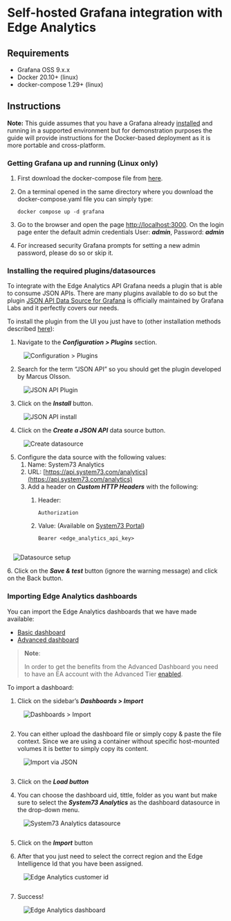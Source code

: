 <!-- markdownlint-disable -->
<style>
/* The below `img` style sets the default CSS styling for all images hereafter in this markdown
file. */
img
{
    /* Default display value is `inline-block`. Set it to `block` to prevent surrounding text from
    wrapping around the image. Instead, `block` format will force the text to be above or below the
    image, but never to the sides. */
    display:block; 
    float:none; 
    margin-left:auto;
    margin-right:auto;
    padding:1em;
}
</style>
<!-- markdownlint-enable -->
# Self-hosted Grafana integration with Edge Analytics

## Requirements

* Grafana OSS 9.x.x
* Docker 20.10+ (linux)
* docker-compose 1.29+ (linux)

## Instructions

**Note:** This guide assumes that you have a Grafana already [installed][grafana-install-docs]
and running in a supported environment but for demonstration purposes the guide will provide
instructions for the Docker-based deployment as it is more portable and cross-platform.

### Getting Grafana up and running (Linux only)

1. First download the docker-compose file from [here](./files/docker-compose.yaml).

2. On a terminal opened in the same directory where you download the docker-compose.yaml file you
can simply type:

   ```console
   docker compose up -d grafana
   ```

3. Go to the browser and open the page [http://localhost:3000](http://localhost:3000).
On the login page enter the default admin credentials
User: ***admin***, Password: ***admin***
4. For increased security Grafana prompts for setting a new admin password, please do so or skip it.

### Installing the required plugins/datasources

To integrate with the Edge Analytics API Grafana needs a plugin that is able to consume JSON APIs.
There are many plugins available to do so but the plugin
[JSON API Data Source for Grafana][grafana-json-datasource] is officially maintained by Grafana Labs
and it perfectly covers our needs.

To install the plugin from the UI you just have to (other installation methods described
[here][grafana-json-datasource-install]):

1. Navigate to the ***Configuration > Plugins*** section.
![Configuration > Plugins](./images/plugins.png)
2. Search for the term “JSON API” so you should get the plugin developed by Marcus Olsson.
![JSON API Plugin](./images/json-api-plugin.png)
3. Click on the ***Install*** button.
![JSON API install](./images/json-api-install.png)
4. Click on the ***Create a JSON API*** data source button.
![Create datasource](./images/create-datasource.png)
5. Configure the data source with the following values:
   1. Name: System73 Analytics
   2. URL: [https://api.system73.com/analytics](https://api.system73.com/analytics)
   3. Add a header on ***Custom HTTP Headers*** with the following:
      1. Header:

         ```text
         Authorization
         ```

      2. Value: (Available on [System73 Portal][s73-portal])

         ```text
         Bearer <edge_analytics_api_key>
         ```

![Datasource setup](./images/datasource-setup.png)
6. Click on the ***Save & test*** button (ignore the warning message) and click on the Back button.

### Importing Edge Analytics dashboards

You can import the Edge Analytics dashboards that we have made available:

* [Basic dashboard](./files/ea-basic-dashboard.json)
* [Advanced dashboard](./files/ea-advanced-dashboard.json)

> **Note**:
>
> In order to get the benefits from the Advanced Dashboard you need to have an EA account with the
> Advanced Tier [enabled][ea-credentials].

To import a dashboard:

1. Click on the sidebar’s ***Dashboards > Import***
![Dashboards > Import](./images/dashboard-import.png)
2. You can either upload the dashboard file or simply copy & paste the file context. Since we are
using a container without specific host-mounted volumes it is better to simply copy its content.
![Import via JSON](./images/dashboard-load.png)
3. Click on the ***Load button***
4. You can choose the dashboard uid, tittle, folder as you want but make sure to select the
***System73 Analytics*** as the dashboard datasource in the drop-down menu.
![System73 Analytics datasource](./images/dashboard-datasource.png)

5. Click on the ***Import*** button
6. After that you just need to select the correct region and the Edge Intelligence Id that you have
been assigned.
![Edge Analytics customer id](./images/analytics-id.png)
7. Success!
![Edge Analytics dashboard](./images/analytics-dashboard.png)

[ea-credentials]: https://docs.system73.com/services/edge-intelligence/ei-credentials/
[grafana-install-docs]: https://grafana.com/docs/grafana/latest/?pg=oss-graf&plcmt=quick-links#installing-grafana
[grafana-json-datasource]: https://grafana.github.io/grafana-json-datasource/
[grafana-json-datasource-install]: https://grafana.github.io/grafana-json-datasource/installation
[s73-portal]: https://manage.system73.com
